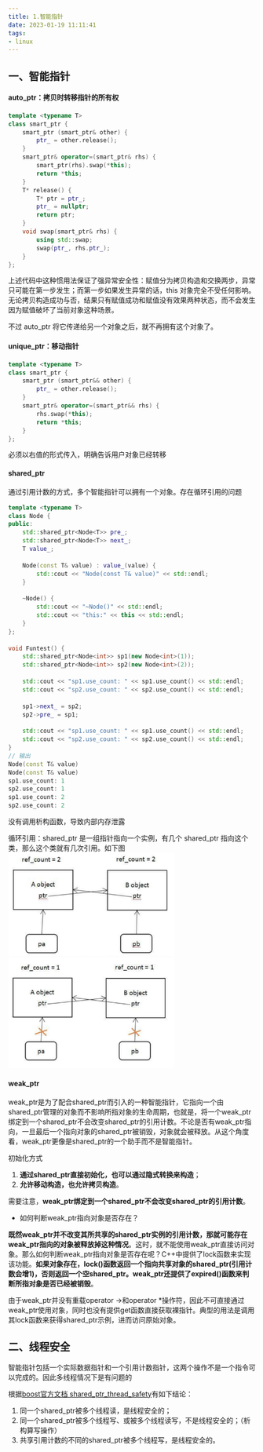 ```yaml
---
title: 1.智能指针
date: 2023-01-19 11:11:41
tags:
- linux
---
```


## 一、智能指针

#### auto_ptr：拷贝时转移指针的所有权

```c++
template <typename T>
class smart_ptr {
	smart_ptr (smart_ptr& other) {
		ptr_ = other.release();
	}
	smart_ptr& operator=(smart_ptr& rhs) {
		smart_ptr(rhs).swap(*this);
		return *this;
	}
	T* release() {
		T* ptr = ptr_;
		ptr_ = nullptr;
		return ptr;
	}
	void swap(smart_ptr& rhs) {
		using std::swap;
		swap(ptr_, rhs.ptr_);
	}
};
```

上述代码中这种惯用法保证了强异常安全性：赋值分为拷贝构造和交换两步，异常只可能在第一步发生；而第一步如果发生异常的话，this 对象完全不受任何影响。无论拷贝构造成功与否，结果只有赋值成功和赋值没有效果两种状态，而不会发生因为赋值破坏了当前对象这种场景。

不过 auto_ptr 将它传递给另一个对象之后，就不再拥有这个对象了。

#### unique_ptr：移动指针

```c++
template <typename T> 
class smart_ptr {
	smart_ptr (smart_ptr&& other) {
		ptr_ = other.release();
	}
	smart_ptr& operator=(smart_ptr&& rhs) {
		rhs.swap(*this);
		return *this;
	}
};
```

必须以右值的形式传入，明确告诉用户对象已经转移

#### shared_ptr

通过引用计数的方式，多个智能指针可以拥有一个对象。存在循环引用的问题

```c++
template <typename T>
class Node {
public:
    std::shared_ptr<Node<T>> pre_;
    std::shared_ptr<Node<T>> next_;
    T value_;

    Node(const T& value) : value_(value) {
        std::cout << "Node(const T& value)" << std::endl;
    }

    ~Node() {
        std::cout << "~Node()" << std::endl;
        std::cout << "this:" << this << std::endl;
    }
};

void Funtest() {
    std::shared_ptr<Node<int>> sp1(new Node<int>(1));
    std::shared_ptr<Node<int>> sp2(new Node<int>(2));

    std::cout << "sp1.use_count: " << sp1.use_count() << std::endl; 
    std::cout << "sp2.use_count: " << sp2.use_count() << std::endl; 

    sp1->next_ = sp2;
    sp2->pre_ = sp1;

    std::cout << "sp1.use_count: " << sp1.use_count() << std::endl;
    std::cout << "sp2.use_count: " << sp2.use_count() << std::endl;
}
// 输出
Node(const T& value)
Node(const T& value)
sp1.use_count: 1
sp2.use_count: 1
sp1.use_count: 2
sp2.use_count: 2
```

没有调用析构函数，导致内部内存泄露

循环引用：shared_ptr 是一组指针指向一个实例，有几个 shared_ptr 指向这个类，那么这个类就有几次引用。如下图
<img src="./image/shared_ptr1.png" style="zoom:33%;" />  <img src="./image/shared_ptr2.png" style="zoom:33%;" />

#### weak_ptr

weak_ptr是为了配合shared_ptr而引入的一种智能指针，它指向一个由shared_ptr管理的对象而不影响所指对象的生命周期，也就是，将一个weak_ptr绑定到一个shared_ptr不会改变shared_ptr的引用计数。不论是否有weak_ptr指向，一旦最后一个指向对象的shared_ptr被销毁，对象就会被释放。从这个角度看，weak_ptr更像是shared_ptr的一个助手而不是智能指针。

初始化方式

1. **通过shared_ptr直接初始化，也可以通过隐式转换来构造**；
2. **允许移动构造，也允许拷贝构造**。

需要注意，**weak_ptr绑定到一个shared_ptr不会改变shared_ptr的引用计数**。

- 如何判断weak_ptr指向对象是否存在？

**既然weak_ptr并不改变其所共享的shared_ptr实例的引用计数，那就可能存在weak_ptr指向的对象被释放掉这种情况**。这时，就不能使用weak_ptr直接访问对象。那么如何判断weak_ptr指向对象是否存在呢？C++中提供了lock函数来实现该功能。**如果对象存在，lock()函数返回一个指向共享对象的shared_ptr(引用计数会增1)，否则返回一个空shared_ptr。weak_ptr还提供了expired()函数来判断所指对象是否已经被销毁**。

由于weak_ptr并没有重载operator ->和operator *操作符，因此不可直接通过weak_ptr使用对象，同时也没有提供get函数直接获取裸指针。典型的用法是调用其lock函数来获得shared_ptr示例，进而访问原始对象。

## 二、线程安全

智能指针包括一个实际数据指针和一个引用计数指针，这两个操作不是一个指令可以完成的。因此多线程情况下是有问题的

根据[boost官方文档 shared_ptr_thread_safety](https://links.jianshu.com/go?to=https%3A%2F%2Fwww.boost.org%2Fdoc%2Flibs%2F1_73_0%2Flibs%2Fsmart_ptr%2Fdoc%2Fhtml%2Fsmart_ptr.html%23shared_ptr_thread_safety)有如下结论：

1. 同一个shared_ptr被多个线程读，是线程安全的；
2. 同一个shared_ptr被多个线程写、或被多个线程读写，不是线程安全的；（析构算写操作）
3. 共享引用计数的不同的shared_ptr被多个线程写，是线程安全的。







